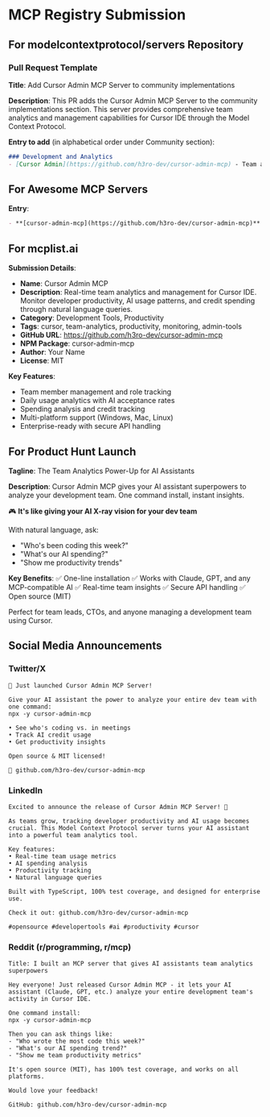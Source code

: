 # MCP Registry Submission

## For modelcontextprotocol/servers Repository

### Pull Request Template

**Title**: Add Cursor Admin MCP Server to community implementations

**Description**:
This PR adds the Cursor Admin MCP Server to the community implementations section. This server provides comprehensive team analytics and management capabilities for Cursor IDE through the Model Context Protocol.

**Entry to add** (in alphabetical order under Community section):

```markdown
### Development and Analytics
- [Cursor Admin](https://github.com/h3ro-dev/cursor-admin-mcp) - Team analytics, usage tracking, and spending insights for Cursor IDE teams
```

## For Awesome MCP Servers

**Entry**:
```markdown
- **[cursor-admin-mcp](https://github.com/h3ro-dev/cursor-admin-mcp)** - Monitor and analyze your Cursor team's usage, spending, and productivity through natural language. Perfect for team leads and managers. `TypeScript`
```

## For mcplist.ai

**Submission Details**:

- **Name**: Cursor Admin MCP
- **Description**: Real-time team analytics and management for Cursor IDE. Monitor developer productivity, AI usage patterns, and credit spending through natural language queries.
- **Category**: Development Tools, Productivity
- **Tags**: cursor, team-analytics, productivity, monitoring, admin-tools
- **GitHub URL**: https://github.com/h3ro-dev/cursor-admin-mcp
- **NPM Package**: cursor-admin-mcp
- **Author**: Your Name
- **License**: MIT

**Key Features**:
- Team member management and role tracking
- Daily usage analytics with AI acceptance rates
- Spending analysis and credit tracking
- Multi-platform support (Windows, Mac, Linux)
- Enterprise-ready with secure API handling

## For Product Hunt Launch

**Tagline**: The Team Analytics Power-Up for AI Assistants

**Description**:
Cursor Admin MCP gives your AI assistant superpowers to analyze your development team. One command install, instant insights.

🎮 **It's like giving your AI X-ray vision for your dev team**

With natural language, ask:
- "Who's been coding this week?"
- "What's our AI spending?"
- "Show me productivity trends"

**Key Benefits**:
✅ One-line installation
✅ Works with Claude, GPT, and any MCP-compatible AI
✅ Real-time team insights
✅ Secure API handling
✅ Open source (MIT)

Perfect for team leads, CTOs, and anyone managing a development team using Cursor.

## Social Media Announcements

### Twitter/X
```
🚀 Just launched Cursor Admin MCP Server!

Give your AI assistant the power to analyze your entire dev team with one command:
npx -y cursor-admin-mcp

• See who's coding vs. in meetings
• Track AI credit usage
• Get productivity insights

Open source & MIT licensed!

🔗 github.com/h3ro-dev/cursor-admin-mcp
```

### LinkedIn
```
Excited to announce the release of Cursor Admin MCP Server! 🎉

As teams grow, tracking developer productivity and AI usage becomes crucial. This Model Context Protocol server turns your AI assistant into a powerful team analytics tool.

Key features:
• Real-time team usage metrics
• AI spending analysis
• Productivity tracking
• Natural language queries

Built with TypeScript, 100% test coverage, and designed for enterprise use.

Check it out: github.com/h3ro-dev/cursor-admin-mcp

#opensource #developertools #ai #productivity #cursor
```

### Reddit (r/programming, r/mcp)
```
Title: I built an MCP server that gives AI assistants team analytics superpowers

Hey everyone! Just released Cursor Admin MCP - it lets your AI assistant (Claude, GPT, etc.) analyze your entire development team's activity in Cursor IDE.

One command install:
npx -y cursor-admin-mcp

Then you can ask things like:
- "Who wrote the most code this week?"
- "What's our AI spending trend?"
- "Show me team productivity metrics"

It's open source (MIT), has 100% test coverage, and works on all platforms.

Would love your feedback!

GitHub: github.com/h3ro-dev/cursor-admin-mcp
```